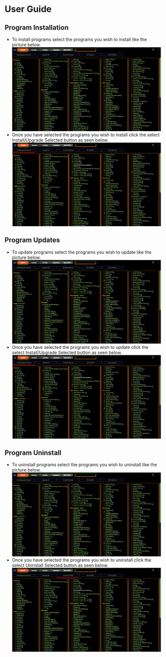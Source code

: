 # User Guide

## Program Installation
* To install programs select the programs you wish to install like the picture below.
![Program Install](img/ProgramInstall.png)
* Once you have selected the programs you wish to install click the select Install/Upgrade Selected button as seen below.
![Program Install Button](img/ProgramInstallButton.png)

## Program Updates
* To update programs select the programs you wish to update like the picture below.
![Program Update](img/ProgramInstall.png)
* Once you have selected the programs you wish to update click the select Install/Upgrade Selected button as seen below.
![Program Update Button](img/ProgramInstallButton.png)

## Program Uninstall
* To uninstall programs select the programs you wish to uninstall like the picture below.
![Program Uninstall](img/ProgramInstall.png)
* Once you have selected the programs you wish to uninstall click the select Uninstall Selected button as seen below.
![Program Uninstall Button](img/Programuninstall.png)